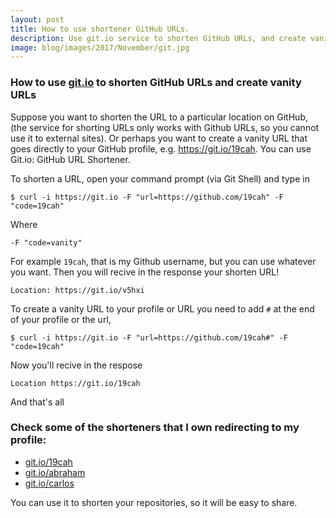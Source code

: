 ```yaml
---
layout: post
title: How to use shortener GitHub URLs.
description: Use git.io service to shorten GitHub URLs, and create vanity URLs
image: blog/images/2017/November/git.jpg
---
```


 
 ### How to use [git.io](https://git.io) to shorten GitHub URLs and create vanity URLs
 
 Suppose you want to shorten the URL to a particular location on GitHub, (the service for shorting URLs only works with Github URLs, so you cannot use it to external sites). Or perhaps you want to create a vanity URL that goes directly to your GitHub profile, e.g. https://git.io/19cah. You can use Git.io: GitHub URL Shortener.
 
 To shorten a URL, open your command prompt (via Git Shell) and type in
 
 ```
$ curl -i https://git.io -F "url=https://github.com/19cah" -F "code=19cah"
```
Where 
```
-F "code=vanity"
```
For example `19cah`, that is my Github username, but you can use whatever you want. 
Then you will recive in the response your shorten URL!
```
Location: https://git.io/v5hxi
```
To create a vanity URL to your profile or URL you need to add `#` at the end of your profile or the url,
```
$ curl -i https://git.io -F "url=https://github.com/19cah#" -F "code=19cah"
```
Now you'll recive in the respose
```
Location https://git.io/19cah
```
And that's all

### Check some of the shorteners that I own redirecting to my profile:

* [git.io/19cah](https://git.io/19cah)
* [git.io/abraham](https://git.io/abraham)
* [git.io/carlos](https://git.io/carlos)

You can use it to shorten your repositories, so it will be easy to share.
